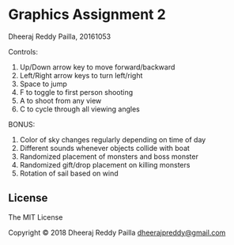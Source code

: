 Graphics Assignment 2
=========================
Dheeraj Reddy Pailla, 20161053

Controls:
1. Up/Down arrow key to move forward/backward
2. Left/Right arrow keys to turn left/right
3. Space to jump
4. F to toggle to first person shooting
5. A to shoot from any view
6. C to cycle through all viewing angles

BONUS:
1. Color of sky changes regularly depending on time of day
2. Different sounds whenever objects collide with boat
3. Randomized placement of monsters and boss monster
4. Randomized gift/drop placement on killing monsters
5. Rotation of sail based on wind

License
-------
The MIT License

Copyright &copy; 2018 Dheeraj Reddy Pailla <dheerajpreddy@gmail.com>
